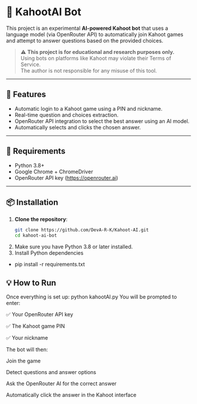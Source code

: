 # 🤖 KahootAI Bot

This project is an experimental **AI-powered Kahoot bot** that uses a language model (via OpenRouter API) to automatically join Kahoot games and attempt to answer questions based on the provided choices.

> ⚠️ **This project is for educational and research purposes only.**  
> Using bots on platforms like Kahoot may violate their Terms of Service.  
> The author is not responsible for any misuse of this tool.

---

## 🚀 Features

- Automatic login to a Kahoot game using a PIN and nickname.
- Real-time question and choices extraction.
- OpenRouter API integration to select the best answer using an AI model.
- Automatically selects and clicks the chosen answer.

---

## 🔧 Requirements

- Python 3.8+
- Google Chrome + ChromeDriver
- OpenRouter API key (https://openrouter.ai)

---

## 📦 Installation

1. **Clone the repository**:
   ```bash
   git clone https://github.com/DevA-R-K/Kahoot-AI.git
   cd kahoot-ai-bot
2. Make sure you have Python 3.8 or later installed.
3. Install Python dependencies
- pip install -r requirements.txt

## 💡 How to Run
Once everything is set up:
python kahootAI.py
You will be prompted to enter:

✅ Your OpenRouter API key

✅ The Kahoot game PIN

✅ Your nickname

The bot will then:

Join the game

Detect questions and answer options

Ask the OpenRouter AI for the correct answer

Automatically click the answer in the Kahoot interface
